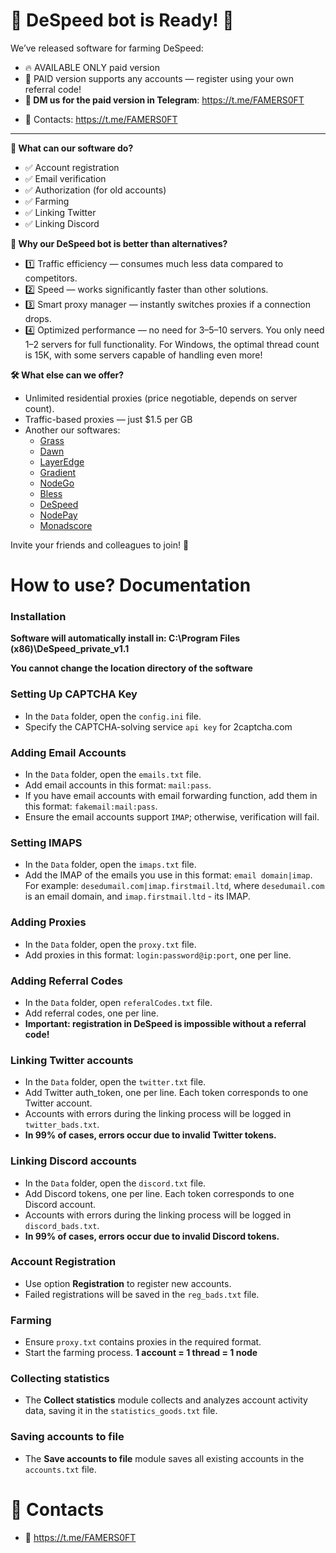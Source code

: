 # 🎉 DeSpeed bot is Ready! 🎉
We’ve released software for farming DeSpeed:

* 🔥 AVAILABLE ONLY paid version
* 💎 PAID version supports any accounts — register using your own referral code!
* **📩 DM us for the paid version in Telegram**: https://t.me/FAMERS0FT

- 📩 Contacts: https://t.me/FAMERS0FT

- - -

**🚀 What can our software do?**

* ✅ Account registration
* ✅ Email verification
* ✅ Authorization (for old accounts)
* ✅ Farming
* ✅ Linking Twitter
* ✅ Linking Discord

**💪 Why our DeSpeed bot is better than alternatives?**

* 1️⃣ Traffic efficiency — consumes much less data compared to competitors.
* 2️⃣ Speed — works significantly faster than other solutions.
* 3️⃣ Smart proxy manager — instantly switches proxies if a connection drops.
* 4️⃣ Optimized performance — no need for 3–5–10 servers. You only need 1–2 servers for full functionality. For Windows, the optimal thread count is 15K, with some servers capable of handling even more!

**🛠 What else can we offer?**

* Unlimited residential proxies (price negotiable, depends on server count).
* Traffic-based proxies — just $1.5 per GB 
* Another our softwares:
   * [Grass](https://github.com/CryptoDepin/grass-bot)
   * [Dawn](https://github.com/CryptoDepin/dawn-validator-bot)
   * [LayerEdge](https://github.com/CryptoDepin/layeredge-bot)
   * [Gradient](https://github.com/CryptoDepin/gradient-network-bot)
   * [NodeGo](https://github.com/CryptoDepin/nodego-bot)
   * [Bless](https://github.com/CryptoDepin/bless-network-bot)
   * [DeSpeed](https://github.com/CryptoDepin/despeed-bot)
   * [NodePay](https://github.com/CryptoDepin/nodepay-bot)
   * [Monadscore](https://github.com/CryptoDepin/monadscore-bot)

Invite your friends and colleagues to join! 🚀

# How to use? Documentation
### Installation
**Software will automatically install in: C:\Program Files (x86)\DeSpeed_private_v1.1**

**You cannot change the location directory of the software**

### Setting Up CAPTCHA Key
* In the `Data` folder, open the `config.ini` file.
* Specify the CAPTCHA-solving service `api key` for 2captcha.com

### Adding Email Accounts
* In the `Data` folder, open the `emails.txt` file.
* Add email accounts in this format: `mail:pass`. 
* If you have email accounts with email forwarding function, add them in this format: `fakemail:mail:pass`.
* Ensure the email accounts support `IMAP`; otherwise, verification will fail.

### Setting IMAPS
* In the `Data` folder, open the `imaps.txt` file.
* Add the IMAP of the emails you use in this format: `email domain|imap`. For example: `desedumail.com|imap.firstmail.ltd`, where `desedumail.com` is an email domain, and `imap.firstmail.ltd` - its IMAP.

### Adding Proxies
* In the `Data` folder, open the `proxy.txt` file.
* Add proxies in this format: `login:password@ip:port`, one per line.

### Adding Referral Codes
* In the `Data` folder, open `referalCodes.txt` file.
* Add referral codes, one per line.
* **Important: registration in DeSpeed is impossible without a referral code!**

 ### Linking Twitter accounts
* In the `Data` folder, open the `twitter.txt` file.
* Add Twitter auth_token, one per line. Each token corresponds to one Twitter account.
* Accounts with errors during the linking process will be logged in `twitter_bads.txt`.
* **In 99% of cases, errors occur due to invalid Twitter tokens.**

### Linking Discord accounts
* In the `Data` folder, open the `discord.txt` file.
* Add Discord tokens, one per line. Each token corresponds to one Discord account.
* Accounts with errors during the linking process will be logged in `discord_bads.txt`.
*  **In 99% of cases, errors occur due to invalid Discord tokens.** 

### Account Registration
* Use option **Registration** to register new accounts.
* Failed registrations will be saved in the `reg_bads.txt` file.

### Farming
* Ensure `proxy.txt` contains proxies in the required format.
* Start the farming process. **1 account = 1 thread = 1 node**

### Collecting statistics
* The **Collect statistics** module collects and analyzes account activity data, saving it in the `statistics_goods.txt` file.

### Saving accounts to file
* The **Save accounts to file** module saves all existing accounts in the `accounts.txt` file.

# 🔗 Contacts
* 📩 https://t.me/FAMERS0FT
